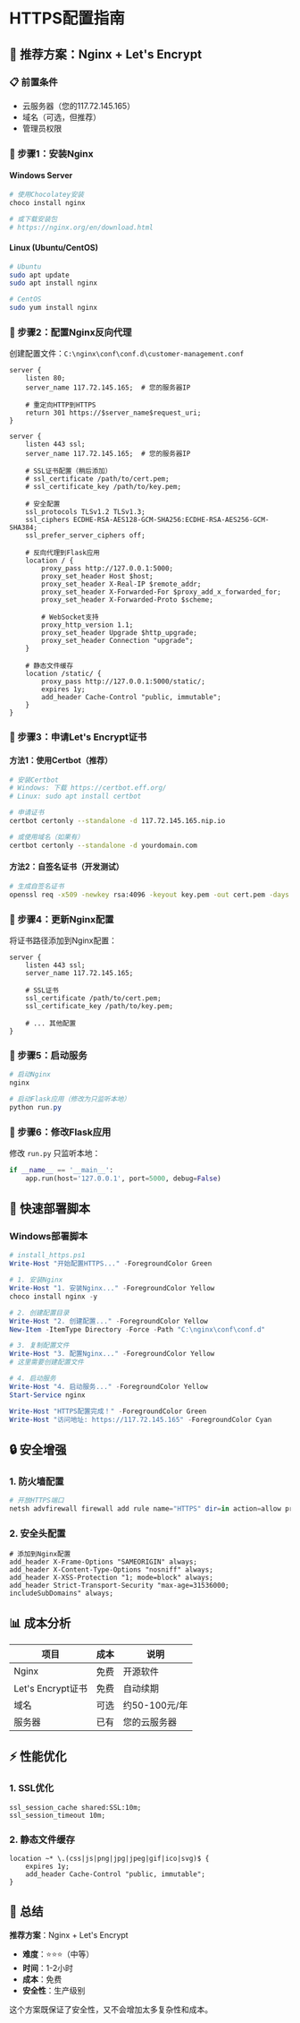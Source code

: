 # HTTPS配置指南

## 🎯 推荐方案：Nginx + Let's Encrypt

### 📋 前置条件
- 云服务器（您的117.72.145.165）
- 域名（可选，但推荐）
- 管理员权限

### 🔧 步骤1：安装Nginx

#### Windows Server
```powershell
# 使用Chocolatey安装
choco install nginx

# 或下载安装包
# https://nginx.org/en/download.html
```

#### Linux (Ubuntu/CentOS)
```bash
# Ubuntu
sudo apt update
sudo apt install nginx

# CentOS
sudo yum install nginx
```

### 🔧 步骤2：配置Nginx反向代理

创建配置文件：`C:\nginx\conf\conf.d\customer-management.conf`

```nginx
server {
    listen 80;
    server_name 117.72.145.165;  # 您的服务器IP
    
    # 重定向HTTP到HTTPS
    return 301 https://$server_name$request_uri;
}

server {
    listen 443 ssl;
    server_name 117.72.145.165;  # 您的服务器IP
    
    # SSL证书配置（稍后添加）
    # ssl_certificate /path/to/cert.pem;
    # ssl_certificate_key /path/to/key.pem;
    
    # 安全配置
    ssl_protocols TLSv1.2 TLSv1.3;
    ssl_ciphers ECDHE-RSA-AES128-GCM-SHA256:ECDHE-RSA-AES256-GCM-SHA384;
    ssl_prefer_server_ciphers off;
    
    # 反向代理到Flask应用
    location / {
        proxy_pass http://127.0.0.1:5000;
        proxy_set_header Host $host;
        proxy_set_header X-Real-IP $remote_addr;
        proxy_set_header X-Forwarded-For $proxy_add_x_forwarded_for;
        proxy_set_header X-Forwarded-Proto $scheme;
        
        # WebSocket支持
        proxy_http_version 1.1;
        proxy_set_header Upgrade $http_upgrade;
        proxy_set_header Connection "upgrade";
    }
    
    # 静态文件缓存
    location /static/ {
        proxy_pass http://127.0.0.1:5000/static/;
        expires 1y;
        add_header Cache-Control "public, immutable";
    }
}
```

### 🔧 步骤3：申请Let's Encrypt证书

#### 方法1：使用Certbot（推荐）

```bash
# 安装Certbot
# Windows: 下载 https://certbot.eff.org/
# Linux: sudo apt install certbot

# 申请证书
certbot certonly --standalone -d 117.72.145.165.nip.io

# 或使用域名（如果有）
certbot certonly --standalone -d yourdomain.com
```

#### 方法2：自签名证书（开发测试）

```bash
# 生成自签名证书
openssl req -x509 -newkey rsa:4096 -keyout key.pem -out cert.pem -days 365 -nodes
```

### 🔧 步骤4：更新Nginx配置

将证书路径添加到Nginx配置：

```nginx
server {
    listen 443 ssl;
    server_name 117.72.145.165;
    
    # SSL证书
    ssl_certificate /path/to/cert.pem;
    ssl_certificate_key /path/to/key.pem;
    
    # ... 其他配置
}
```

### 🔧 步骤5：启动服务

```powershell
# 启动Nginx
nginx

# 启动Flask应用（修改为只监听本地）
python run.py
```

### 🔧 步骤6：修改Flask应用

修改 `run.py` 只监听本地：

```python
if __name__ == '__main__':
    app.run(host='127.0.0.1', port=5000, debug=False)
```

## 🚀 快速部署脚本

### Windows部署脚本

```powershell
# install_https.ps1
Write-Host "开始配置HTTPS..." -ForegroundColor Green

# 1. 安装Nginx
Write-Host "1. 安装Nginx..." -ForegroundColor Yellow
choco install nginx -y

# 2. 创建配置目录
Write-Host "2. 创建配置..." -ForegroundColor Yellow
New-Item -ItemType Directory -Force -Path "C:\nginx\conf\conf.d"

# 3. 复制配置文件
Write-Host "3. 配置Nginx..." -ForegroundColor Yellow
# 这里需要创建配置文件

# 4. 启动服务
Write-Host "4. 启动服务..." -ForegroundColor Yellow
Start-Service nginx

Write-Host "HTTPS配置完成！" -ForegroundColor Green
Write-Host "访问地址: https://117.72.145.165" -ForegroundColor Cyan
```

## 🔒 安全增强

### 1. 防火墙配置
```powershell
# 开放HTTPS端口
netsh advfirewall firewall add rule name="HTTPS" dir=in action=allow protocol=TCP localport=443
```

### 2. 安全头配置
```nginx
# 添加到Nginx配置
add_header X-Frame-Options "SAMEORIGIN" always;
add_header X-Content-Type-Options "nosniff" always;
add_header X-XSS-Protection "1; mode=block" always;
add_header Strict-Transport-Security "max-age=31536000; includeSubDomains" always;
```

## 📊 成本分析

| 项目 | 成本 | 说明 |
|------|------|------|
| Nginx | 免费 | 开源软件 |
| Let's Encrypt证书 | 免费 | 自动续期 |
| 域名 | 可选 | 约50-100元/年 |
| 服务器 | 已有 | 您的云服务器 |

## ⚡ 性能优化

### 1. SSL优化
```nginx
ssl_session_cache shared:SSL:10m;
ssl_session_timeout 10m;
```

### 2. 静态文件缓存
```nginx
location ~* \.(css|js|png|jpg|jpeg|gif|ico|svg)$ {
    expires 1y;
    add_header Cache-Control "public, immutable";
}
```

## 🎯 总结

**推荐方案**：Nginx + Let's Encrypt
- **难度**：⭐⭐⭐（中等）
- **时间**：1-2小时
- **成本**：免费
- **安全性**：生产级别

这个方案既保证了安全性，又不会增加太多复杂性和成本。


